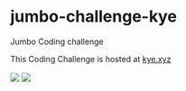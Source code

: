 # jumbo-challenge-kye
Jumbo Coding challenge

This Coding Challenge is hosted at [kye.xyz](http://kye.xyz:5882)

<img src="https://i.imgur.com/AgVVjQX.png" align="center">
<img src="https://i.imgur.com/7Xznm5s.png" align="center">